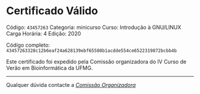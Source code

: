 # Certificado Válido

Código: `43457263`
Categoria: minicurso
Curso: Introdução à GNU/LINUX
Carga Horária: 4
Edição: 2020


Código completo: `43457263328c12b6eaf24a628139ebf65580b1acdde554ce6522319872bcbb4b`


Este certificado foi expedido pela Comissão organizadora do IV Curso de Verão em Bioinformática da UFMG.

----

Qualquer dúvida contacte a [_Comissão Organizadora_](<mailto:cursobioinfoufmg@gmail.com$subject=[Certificados]>)

